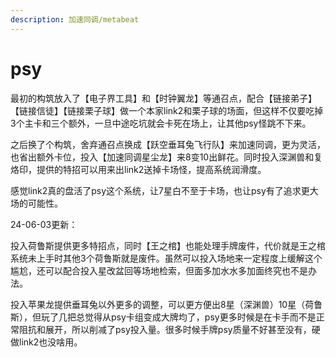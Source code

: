 ```yaml
---
description: 加速同调/metabeat
---
```


# psy

最初的构筑放入了【电子界工具】和【时钟翼龙】等通召点，配合【链接弟子】【链接信徒】【链接栗子球】做一个本家link2和栗子球的场面，但这样不仅要吃掉3个主卡和三个额外，一旦中途吃坑就会卡死在场上，让其他psy怪跳不下来。&#x20;

之后换了个构筑，舍弃通召点换成【跃空垂耳兔飞行队】来加速同调，更为灵活，也省出额外卡位，投入【加速同调星尘龙】来8变10出鲜花。同时投入深渊兽和复烙印，提供的特招可以用来出link2送掉卡场怪，提高系统润滑度。&#x20;

感觉link2真的盘活了psy这个系统，让7星白不至于卡场，也让psy有了追求更大场的可能性。

24-06-03更新：&#x20;

投入荷鲁斯提供更多特招点，同时【王之棺】也能处理手牌废件，代价就是王之棺系统未上手时其他3个荷鲁斯就是废件。虽然可以投入场地来一定程度上缓解这个尴尬，还可以配合投入星改盆回等场地检索，但面多加水水多加面终究也不是办法。

&#x20;投入苹果龙提供垂耳兔以外更多的调整，可以更方便出8星（深渊兽）10星（荷鲁斯），但玩了几把总觉得从psy卡组变成大牌均了，psy更多时候是在卡手而不是正常阻抗和展开，所以削减了psy投入量。很多时候手牌psy质量不好甚至没有，硬做link2也没啥用。
